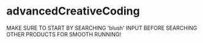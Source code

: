 # advancedCreativeCoding

MAKE SURE TO START BY SEARCHING 'blush' INPUT BEFORE SEARCHING OTHER PRODUCTS FOR SMOOTH RUNNING!